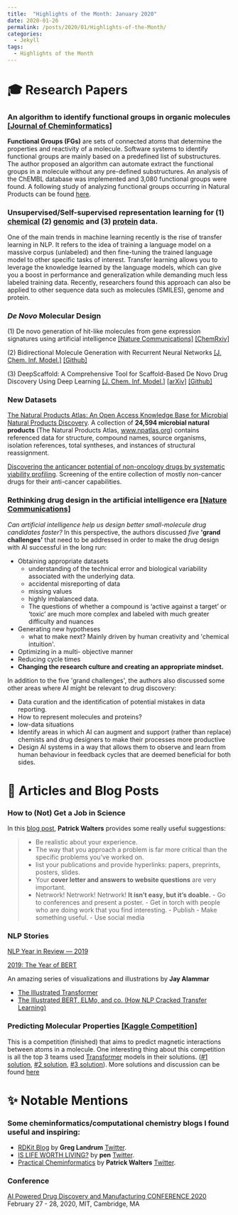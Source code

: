 ```yaml
---
title:  "Highlights of the Month: January 2020"
date: 2020-01-26
permalink: /posts/2020/01/Highlights-of-the-Month/
categories: 
  - Jekyll
tags:
  - Highlights of the Month
---
```


# 🎓 Research Papers 

### An algorithm to identify functional groups in organic molecules [[Journal of Cheminformatics]](https://jcheminf.biomedcentral.com/articles/10.1186/s13321-017-0225-z)
**Functional Groups (FGs)** are sets of connected atoms that determine the properties and reactivity of a molecule. Software systems to identify functional groups are mainly based on a predefined list of substructures. The author proposed an algorithm can automate extract the functional groups in a molecule without any pre-defined substructures. An analysis of the ChEMBL database was implemented and 3,080 functional groups were found. A following study of analyzing functional groups occurring in Natural Products can be found [here](https://pubs.acs.org/doi/10.1021/acs.jnatprod.8b01022).

### Unsupervised/Self-supervised representation learning for (1) [chemical](https://chemrxiv.org/articles/Inductive_Transfer_Learning_for_Molecular_Activity_Prediction_Next-Gen_QSAR_Models_with_MolPMoFiT/9978743/1) (2) [genomic](https://github.com/kheyer/Genomic-ULMFiT) and (3) [protein](https://arxiv.org/abs/1906.08230) data.

One of the main trends in machine learning recently is the rise of transfer learning in NLP. It refers to the idea of training a language model on a massive corpus (unlabeled) and then fine-tuning the trained language model to other specific tasks of interest. Transfer learning allows you to leverage the knowledge learned by the language models, which can give you a boost in performance and generalization while demanding much less labeled training data. Recently, researchers found this approach can also be applied to other sequence data such as molecules (SMILES), genome and protein.

### *De Novo* Molecular Design
(1) De novo generation of hit-like molecules from gene expression signatures using artificial intelligence [[Nature Communications]](https://www.nature.com/articles/s41467-019-13807-w) [[ChemRxiv]](https://chemrxiv.org/articles/De_Novo_Generation_of_Hit-like_Molecules_from_Gene_Expression_Signatures_Using_Artificial_Intelligence/7294388/1)

(2) Bidirectional Molecule Generation with Recurrent Neural Networks [[J. Chem. Inf. Model.]](https://pubs.acs.org/doi/abs/10.1021/acs.jcim.9b00943) [[Github]](https://github.com/ETHmodlab/BIMODAL)

(3) DeepScaffold: A Comprehensive Tool for Scaffold-Based De Novo Drug Discovery Using Deep Learning [[J. Chem. Inf. Model.]](https://pubs.acs.org/doi/10.1021/acs.jcim.9b00727)  [[arXiv]](https://arxiv.org/abs/1908.07209) [[Github]](github.com/deep-scaffold)

### New Datasets
[The Natural Products Atlas: An Open Access Knowledge Base for Microbial Natural Products Discovery](https://pubs.acs.org/doi/10.1021/acscentsci.9b00806). A collection of **24,594 microbial natural products**  (The Natural Products Atlas, www.npatlas.org) contains referenced data for structure, compound names, source organisms, isolation references, total syntheses, and instances of structural reassignment. 

[Discovering the anticancer potential of non-oncology drugs by systematic viability profiling](https://www.nature.com/articles/s43018-019-0018-6). Screening of the entire collection of mostly non-cancer drugs for their anti-cancer capabilities.

### Rethinking drug design in the artificial intelligence era [[Nature Communications]](https://www.nature.com/articles/s41573-019-0050-3)
*Can artificial intelligence help us design better small-molecule drug candidates faster?* In this perspective, the authors discussed *five* **'grand challenges'** that need to be addressed in order to make the drug design with AI successful in the long run: 
- Obtaining appropriate datasets
    - understanding of the technical error and biological variability associated with the underlying data.
    - accidental misreporting of data
    - missing values
    - highly imbalanced data.
    - The questions of whether a compound is ‘active against a target’ or ‘toxic’ are much more complex and labeled with much greater difficulty and nuances
- Generating new hypotheses
    - what to make next? Mainly driven by human creativity and 'chemical intuition'.
- Optimizing in a multi- objective manner
- Reducing cycle times
- **Changing the research culture and creating an appropriate mindset.**

In addition to the five 'grand challenges', the authors also discussed some other areas where AI might be relevant to drug discovery:
- Data curation and the identification of potential mistakes in data reporting.
- How to represent molecules and proteins?
- low-data situations
- Identify areas in which AI can augment and support (rather than replace) chemists and drug designers to make their processes more productive
- Design AI systems in a way that allows them to observe and learn from human behaviour in feedback cycles that are deemed beneficial for both sides. 


# 📃 Articles and Blog Posts 

### How to (Not) Get a Job in Science

In this [blog post](https://practicalcheminformatics.blogspot.com/2020/01/how-to-not-get-job-in-science.html), **Patrick Walters** provides some really useful suggestions:
> - Be realistic about your experience.
> - The way that you approach a problem is far more critical than the specific problems you’ve worked on.
> - list your publications and provide hyperlinks: papers, preprints, posters, slides.
> - Your **cover letter and answers to website questions** are very important.  
> - Netrwork! Netrwork! Netrwork! **It isn’t easy, but it’s doable.**
    - Go to conferences and present a poster.
    - Get in torch with people who are doing work that you find interesting.
    - Publish
    - Make something useful. 
    - Use social media
    
### NLP Stories
[NLP Year in Review — 2019](https://medium.com/dair-ai/nlp-year-in-review-2019-fb8d523bcb19)

[2019: The Year of BERT](https://towardsdatascience.com/2019-the-year-of-bert-354e8106f7ba)

An amazing series of visualizations and illustrations by **Jay Alammar**
- [The Illustrated Transformer](https://jalammar.github.io/illustrated-transformer/)
- [The Illustrated BERT, ELMo, and co. (How NLP Cracked Transfer Learning)](https://jalammar.github.io/illustrated-bert/)

### Predicting Molecular Properties [[Kaggle Competition]](https://www.kaggle.com/c/champs-scalar-coupling/overview)
This is a competition (finished) that aims to predict magnetic interactions between atoms in a molecule. One interesting thing about this competition is all the top 3 teams used [Transformer](https://arxiv.org/abs/1706.03762) models in their solutions. ([#1 solution](https://www.kaggle.com/c/champs-scalar-coupling/discussion/106575), [#2 solution](https://www.kaggle.com/c/champs-scalar-coupling/discussion/106468), [#3 solution](https://www.kaggle.com/c/champs-scalar-coupling/discussion/106572)). More solutions and discussion can be found [here](https://www.kaggle.com/c/champs-scalar-coupling/discussion)

# ✨ Notable Mentions 

### Some cheminformatics/computational chemistry blogs I found useful and inspiring:
   - [RDKit Blog](https://rdkit.blogspot.com/) by **Greg Landrum** [Twitter](https://twitter.com/dr_greg_landrum?lang=en).
   - [IS LIFE WORTH LIVING?](https://iwatobipen.wordpress.com/) by **pen** [Twitter](https://twitter.com/iwatobipen).
   - [Practical Cheminformatics](http://practicalcheminformatics.blogspot.com/search?updated-max=2019-11-01T18:09:00-07:00&max-results=7) by **Patrick Walters** [Twitter](https://twitter.com/wpwalters).

### Conference
[AI Powered Drug Discovery and Manufacturing CONFERENCE 2020](https://www.aidm.mit.edu/) February 27 - 28, 2020, MIT, Cambridge, MA

